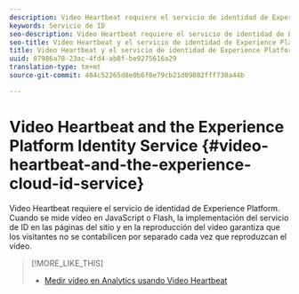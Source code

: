 ```yaml
---
description: Video Heartbeat requiere el servicio de identidad de Experience Platform. Cuando se mide vídeo en JavaScript o Flash, la implementación del servicio de ID en las páginas del sitio y en la reproducción del vídeo garantiza que los visitantes no se contabilicen por separado cada vez que reproduzcan el vídeo.
keywords: Servicio de ID
seo-description: Video Heartbeat requiere el servicio de identidad de Experience Platform. Cuando se mide vídeo en JavaScript o Flash, la implementación del servicio de ID en las páginas del sitio y en la reproducción del vídeo garantiza que los visitantes no se contabilicen por separado cada vez que reproduzcan el vídeo.
seo-title: Video Heartbeat y el servicio de identidad de Experience Platform
title: Video Heartbeat y el servicio de identidad de Experience Platform
uuid: 07986a78-23ac-4fd4-ab8f-be9275616a29
translation-type: tm+mt
source-git-commit: 484c52265d8e0b6f0e79cb21d09082fff730a44b

---
```



# Video Heartbeat and the Experience Platform Identity Service {#video-heartbeat-and-the-experience-cloud-id-service}

Video Heartbeat requiere el servicio de identidad de Experience Platform. Cuando se mide vídeo en JavaScript o Flash, la implementación del servicio de ID en las páginas del sitio y en la reproducción del vídeo garantiza que los visitantes no se contabilicen por separado cada vez que reproduzcan el vídeo.

>[!MORE_LIKE_THIS]
>
>* [Medir vídeo en Analytics usando Video Heartbeat](https://marketing.adobe.com/resources/help/en_US/sc/appmeasurement/hbvideo/)

